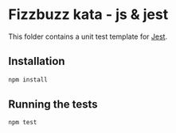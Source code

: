 # Fizzbuzz kata - js & jest

This folder contains a unit test template for [Jest](https://facebook.github.io/jest).

## Installation

```bash
npm install
```

## Running the tests

```bash
npm test
```
